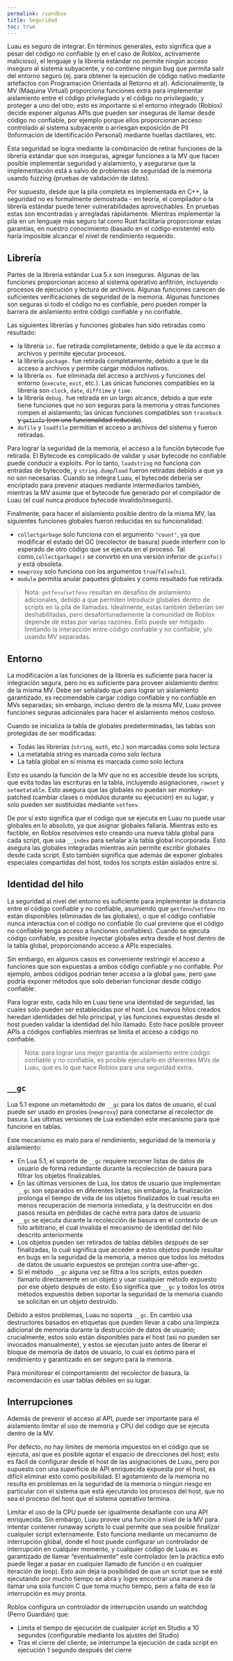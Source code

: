 ```yaml
---
permalink: /sandbox
title: Seguridad
toc: true
---
```


Luau es seguro de integrar. En términos generales, esto significa que a pesar del código no confiable (y en el caso de Roblox, activamente malicioso), el lenguaje y la librería estándar no permite ningún acceso inseguro al sistema subyacente, y no contiene ningún bug que permita salir del entorno seguro (ej. para obtener la ejecución de código nativo mediante artefactos con Programación Orientada al Retorno et al). Adicionalmente, la MV (Máquina Virtual) proporciona funciones extra para implementar aislamiento entre el código privilegiado y el código no privilegiado, y proteger a uno del otro; esto es importante si el entorno integrado (Roblox) decide exponer algunas APIs que pueden ser inseguras de llamar desde código no confiable, por ejemplo porque ellos proporcionan acceso controlado al sistema subyacente o arriesgan exposición de PII (Información de Identificación Personal) mediante huellas dactilares, etc.

Esta seguridad se logra mediante la combinación de retirar funciones de la librería estándar que son inseguras, agregar funciones a la MV que hacen posible implementar seguridad y aislamiento, y asegurarse que la implementación está a salvo de problemas de seguridad de la memoria usando fuzzing (pruebas de validación de datos).

Por supuesto, desde que la pila completa es implementada en C++, la seguridad no es formalmente demostrada - en teoría, el compilador o la librería estándar puede tener vulnerabilidades aprovechables. En pruebas estas son encontradas y arregladas rápidamente. Mientras implementar la pila en un lenguaje más seguro tal como Rust facilitaría proporcionar estas garantías, en nuestro conocimiento (basado en el código existente) esto haría imposible alcanzar el nivel de rendimiento requerido.

## Librería 

Partes de la librería estándar Lua 5.x son inseguras. Algunas de las funciones proporcionan acceso al sistema operativo anfitrión, incluyendo procesos de ejecución y lectura de archivos. Algunas funciones carecen de suficientes verificaciones de seguridad de la memoria. Algunas funciones son seguras si todo el código no es confiable, pero pueden romper la barrera de aislamiento entre código confiable y no confiable.

Las siguientes librerías y funciones globales han sido retiradas como resultado:

- la librería `io.` fue retirada completamente, debido a que le da acceso a archivos y permite ejecutar procesos.
- la librería `package.` fue retirada completamente, debido a que le da acceso a archivos y permite cargar módulos nativos.
- la librería `os.` fue eliminada del acceso a archivos y funciones del entorno (`execute`, `exit`, etc.). Las únicas funciones compatibles en la librería son `clock`, `date`, `difftime` y `time`.
- la librería `debug.` fue retirada en un largo alcance, debido a que este tiene funciones que no son seguras para la memoria y otras funciones rompen el aislamiento; las únicas funciones compatibles son `traceback` ~~y `getinfo` (con una funcionalidad reducida)~~.
- `dofile` y `loadfile` permitían el acceso a archivos del sistema y fueron retiradas.

Para lograr la seguridad de la memoria, el acceso a la función bytecode fue retirada. El Bytecode es complicado de validar y usar bytecode no confiable puede conducir a exploits. Por lo tanto, `loadstring` no funciona con entradas de bytecode, y `string.dump`/`load` fueron retiradas debido a que ya no son necesarias. Cuando se integra Luau, el bytecode debería ser encriptado para prevenir ataques mediante intermediarios también, mientras la MV asume que el bytecode fue generado por el compilador de Luau (el cual nunca produce bytecode invalido/inseguro).

Finalmente, para hacer el aislamiento posible dentro de la misma MV, las siguientes funciones globales fueron reducidas en su funcionalidad:

- `collectgarbage` solo funciona con el argumento `"count"`, ya que modificar el estado del GC (recolector de basura) puede interferir con lo esperado de otro código que se ejecuta en el proceso. Tal como,`collectgarbage()` se convirtió en una versión inferior de `gcinfo()` y está obsoleta.
- `newproxy` solo funciona con los argumentos `true`/`false`/`nil`.
- `module` permitía anular paquetes globales y como resultado fue retirada.

> Nota: `getfenv`/`setfenv` resultan en desafíos de aislamiento adicionales, debido a que permiten introducir globales dentro de scripts en la pila de llamadas. Idealmente, estas también deberían ser deshabilitadas, pero desafortunadamente la comunidad de Roblox depende de estas por varias razones. Esto puede ser mitigado limitando la interacción entre código confiable y no confiable, y/o usando MV separadas.

## Entorno

La modificación a las funciones de la librería es suficiente para hacer la integración segura, pero no es suficiente para proveer aislamiento dentro de la misma MV. Debe ser señalado que para lograr un aislamiento garantizado, es recomendable cargar código confiable y no confiable en MVs separadas; sin embargo, incluso dentro de la misma MV, Luau provee funciones seguras adicionales para hacer el aislamiento menos costoso.

Cuando se inicializa la tabla de globales predeterminadas, las tablas son protegidas de ser modificadas:
  
- Todas las librerías (`string`, `math`, etc.) son marcadas como solo lectura
- La metatabla string es marcada como solo lectura
- La tabla global en sí misma es marcada como solo lectura

Esto es usando la función de la MV que no es accesible desde los scripts, que evita todas las escrituras en la tabla, incluyendo asignaciones, `rawset` y `setmetatable`. Esto asegura que las globales no puedan ser monkey-patched (cambiar clases o módulos durante su ejecución) en su lugar, y solo pueden ser sustituidas mediante `setfenv`.

De por sí esto significa que el código que se ejecuta en Luau no puede usar globales en lo absoluto, ya que asignar globales fallaría. Mientras esto es factible, en Roblox resolvimos esto creando una nueva tabla global para cada script, que usa `__index` para señalar a la tabla global incorporada. Esto asegura las globales integradas mientras aún permite escribir globales desde cada script. Esto también significa que además de exponer globales especiales compartidas del host, todos los scripts están aislados entre sí.

## Identidad del hilo

La seguridad al nivel del entorno es suficiente para implementar la distancia entre el código confiable y no confiable, asumiendo que `getfenv`/`setfenv` no están disponibles (eliminadas de las globales), o que el código confiable nunca interactúa con el código no confiable (lo cual previene que el código no confiable tenga acceso a funciones confiables). Cuando se ejecuta código confiable, es posible inyectar globales extra desde el host dentro de la tabla global, proporcionando acceso a APIs especiales.

Sin embargo, en algunos casos es conveniente restringir el acceso a funciones que son expuestas a ambos código confiable y no confiable. Por ejemplo, ambos códigos podrían tener acceso a la global `game`, pero `game` podría exponer métodos que solo deberían funcionar desde código confiable.

Para lograr esto, cada hilo en Luau tiene una identidad de seguridad, las cuales solo pueden ser establecidas por el host. Los nuevos hilos creados heredan identidades del hilo principal, y las funciones expuestas desde el host pueden validar la identidad del hilo llamado. Esto hace posible proveer APIs a códigos confiables mientras se limita el acceso a código no confiable.

> Nota: para lograr una mejor garantía de aislamiento entre código confiable y no confiable, es posible ejecutarlo en diferentes MVs de Luau, que es lo que hace Roblox para una seguridad extra.

## `__gc`

Lua 5.1 expone un metamétodo de `__gc` para los datos de usuario, el cual puede ser usado en proxies (`newproxy`) para conectarse al recolector de basura. Las últimas versiones de Lua extienden este mecanismo para que funcione en tablas.

Este mecanismo es malo para el rendimiento, seguridad de la memoria y aislamiento:

- En Lua 5.1, el soporte de `__gc` requiere recorrer listas de datos de usuario de forma redundante durante la recolección de basura para filtrar los objetos finalizables.
- En las últimas versiones de Lua, los datos de usuario que implementan `__gc` son separados en diferentes listas; sin embargo, la finalización prolonga el tiempo de vida de los objetos finalizados lo cual resulta en menos recuperación de memoria inmediata, y la destrucción en dos pasos resulta en 
pérdidas de caché extra para datos de usuario
- `__gc` se ejecuta durante la recolección de basura en el contexto de un hilo arbitrario, el cual invalida el mecanismo de identidad del hilo descrito anteriormente
- Los objetos pueden ser retirados de tablas débiles *después* de ser finalizadas, lo cual significa que acceder a estos objetos puede resultar en bugs en la seguridad de la memoria, a menos que todos los métodos de datos de usuario expuestos se protejan contra use-after-gc.
- Si el método `__gc` alguna vez se filtra a los scripts, estos pueden llamarlo directamente en un objeto y usar cualquier método expuesto por ese objeto después de esto. Eso significa que `__gc` y todos los otros métodos expuestos deben soportar la seguridad de la memoria cuando se solicitan en un objeto destruido.

Debido a estos problemas, Luau no soporta `__gc`. En cambio usa destructores basados en etiquetas que pueden llevar a cabo una limpieza adicional de memoria durante la destrucción de datos de usuario; crucialmente, estos solo están disponibles para el host (asi no pueden ser invocados manualmente), y estos se ejecutan justo antes de liberar el bloque de memoria de datos de usuario, lo cual es óptimo para el rendimiento y garantizado en ser seguro para la memoria.

Para monitorear el comportamiento del recolector de basura, la recomendación es usar tablas débiles en su lugar.

## Interrupciones

Además de prevenir el acceso al API, puede ser importante para el aislamiento limitar el uso de memoria y CPU del código que se ejecuta dentro de la MV.

Por defecto, no hay límites de memoria impuestos en el código que se ejecuta, así que es posible agotar el espacio de direcciones del host; esto es fácil de configurar desde el host de las asignaciones de Luau, pero por supuesto con una superficie de API enriquecida expuesta por el host, es difícil eliminar esto como posibilidad. El agotamiento de la memoria no resulta en problemas en la seguridad de la memoria o ningún riesgo en particular con el sistema que está ejecutando los procesos del host, que no sea el proceso del host que el sistema operativo termina.

Limitar el uso de la CPU puede ser igualmente desafiante con una API enriquecida. Sin embargo, Luau provee una función a nivel de la MV para intentar contener runaway scripts lo cual permite que sea posible finalizar cualquier script externamente. Esto funciona mediante un mecanismo de interrupción global, donde el host puede configurar un controlador de interrupción en cualquier momento, y cualquier código de Luau es garantizado de llamar “eventualmente” este controlador (en la práctica esto puede llegar a pasar en cualquier llamado de función o en cualquier iteración de loop). Esto aún deja la posibilidad de que un script que se esté ejecutando por mucho tiempo se abra y logre encontrar una manera de llamar una sola función C que toma mucho tiempo, pero a falta de eso la interrupción es muy pronta.

Roblox configura un controlador de interrupción usando un watchdog (Perro Guardián) que:

- Limita el tiempo de ejecución de cualquier script en Studio a 10 segundos (configurable mediante los ajustes del Studio) 
- Tras el cierre del cliente, se interrumpe la ejecución de cada script en ejecución 1 segundo después del cierre
